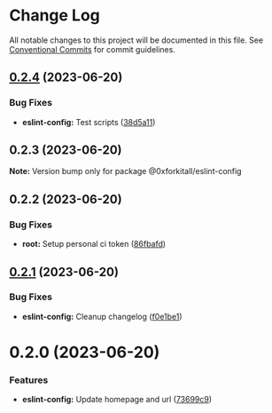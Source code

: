 # Change Log

All notable changes to this project will be documented in this file.
See [Conventional Commits](https://conventionalcommits.org) for commit guidelines.

## [0.2.4](https://github.com/0xforkitall/dev-config/compare/@0xforkitall/eslint-config@0.2.3...@0xforkitall/eslint-config@0.2.4) (2023-06-20)


### Bug Fixes

* **eslint-config:** Test scripts ([38d5a11](https://github.com/0xforkitall/dev-config/commit/38d5a11fba2f885226d4b3b6f76a3e3f809dd1e0))





## 0.2.3 (2023-06-20)

**Note:** Version bump only for package @0xforkitall/eslint-config





## 0.2.2 (2023-06-20)


### Bug Fixes

* **root:** Setup personal ci token ([86fbafd](https://github.com/0xforkitall/dev-config/commit/86fbafde69b5c8b9f932702c11921fa834866e97))





## [0.2.1](https://github.com/0xforkitall/dev-config/compare/@0xforkitall/eslint-config@0.2.0...@0xforkitall/eslint-config@0.2.1) (2023-06-20)


### Bug Fixes

* **eslint-config:** Cleanup changelog ([f0e1be1](https://github.com/0xforkitall/dev-config/commit/f0e1be153f736a801b050e6b96aca283894027fd))





# 0.2.0 (2023-06-20)


### Features

* **eslint-config:** Update homepage and url ([73699c9](https://github.com/0xforkitall/dev-config/commit/73699c983005b659b862a502518def81f8412673))
